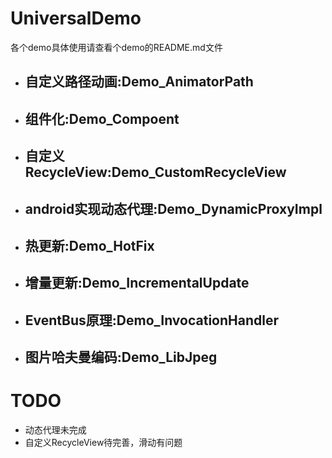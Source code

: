 # UniversalDemo

各个demo具体使用请查看个demo的README.md文件

- ## 自定义路径动画:Demo_AnimatorPath
- ## 组件化:Demo_Compoent
- ## 自定义RecycleView:Demo_CustomRecycleView
- ## android实现动态代理:Demo_DynamicProxyImpl
- ## 热更新:Demo_HotFix
- ## 增量更新:Demo_IncrementalUpdate
- ## EventBus原理:Demo_InvocationHandler
- ## 图片哈夫曼编码:Demo_LibJpeg


# TODO
- 动态代理未完成
- 自定义RecycleView待完善，滑动有问题
